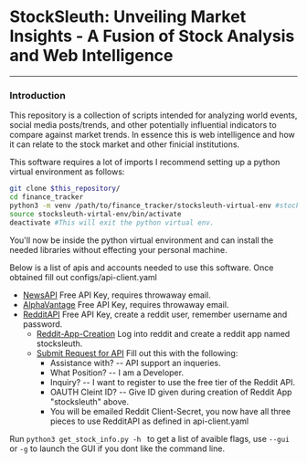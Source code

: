 # StockSleuth: Unveiling Market Insights - A Fusion of Stock Analysis and Web Intelligence
***
### Introduction
This repository is a collection of scripts intended for analyzing world events, social media posts/trends, and other potentially influential indicators to compare against market trends. In essence this is web intelligence and how it can relate to the stock market and other finicial institutions. 


This software requires a lot of imports I recommend setting up a python virtual environment as follows: 
```bash
git clone $this_repository/
cd finance_tracker
python3 -m venv /path/to/finance_tracker/stocksleuth-virtual-env #stocksleuth-virtual-env can be named whatever you want.
source stocksleuth-virtal-env/bin/activate
deactivate #This will exit the python virtual env.
```
You'll now be inside the python virtual environment and can install the needed libraries without effecting your personal machine.

Below is a list of apis and accounts needed to use this software. Once obtained fill out configs/api-client.yaml<br />
- [NewsAPI](https://newsapi.org) Free API Key, requires throwaway email.
- [AlphaVantage](https://www.alphavantage.co) Free API Key, requires throwaway email. 
- [RedditAPI](https://www.reddit.com) Free API Key, create a reddit user, remember username and password.
    - [Reddit-App-Creation](https://www.reddit.com/prefs/apps) Log into reddit and create a reddit app named stocksleuth.
    - [Submit Request for API](https://support.reddithelp.com/hc/en-us/requests/new?ticket_form_id=14868593862164) Fill out this with the following:
        - Assistance with? -- API support an inqueries.
        - What Position? -- I am a Developer. 
        - Inquiry? -- I want to register to use the free tier of the Reddit API.
        - OAUTH Cleint ID? -- Give ID given during creation of Reddit App "stocksleuth" above.
        - You will be emailed Reddit Client-Secret, you now have all three pieces to use RedditAPI as defined in api-client.yaml

Run ```python3 get_stock_info.py -h ``` to get a list of avaible flags, use ```--gui``` or ```-g``` to launch the GUI if you dont like the command line.


